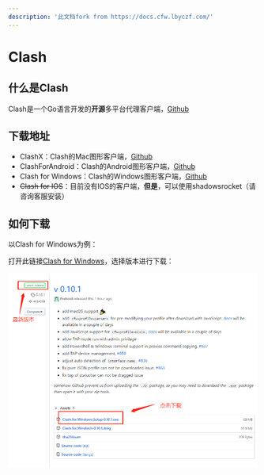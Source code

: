 ```yaml
---
description: '此文档fork from https://docs.cfw.lbyczf.com/'
---
```


# Clash

## 什么是Clash

Clash是一个Go语言开发的**开源**多平台代理客户端，[Github](https://github.com/Dreamacro/clash)

## 下载地址 <a id="&#x540D;&#x8BCD;"></a>

* ClashX：Clash的Mac图形客户端，[Github](https://github.com/yichengchen/clashX/releases)
* ClashForAndroid：Clash的Android图形客户端，[Github](https://github.com/Kr328/ClashForAndroid/releases)
* Clash for Windows：Clash的Windows图形客户端，[Github](https://github.com/Fndroid/clash_for_windows_pkg)
* ~~Clash for IOS~~：目前没有IOS的客户端，**但是**，可以使用shadowsrocket（请咨询客服安装）

## 如何下载

以Clash for Windows为例：

打开此链接[Clash for Windows](https://github.com/Fndroid/clash_for_windows_pkg/releases)，选择版本进行下载：

![](.gitbook/assets/image.png)

## 


